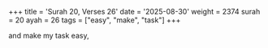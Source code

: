 +++
title = 'Surah 20, Verses 26'
date = '2025-08-30'
weight = 2374
surah = 20
ayah = 26
tags = ["easy", "make", "task"]
+++

and make my task easy,